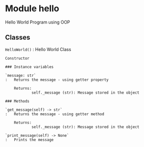 Module hello
============
Hello World Program using OOP

Classes
-------

`HelloWorld()`
:   Hello World Class
    
    Constructor

    ### Instance variables

    `message: str`
    :   Returns the message - using getter property
        
        Returns:
                self._message (str): Message stored in the object

    ### Methods

    `get_message(self) ‑> str`
    :   Returns the message - using getter method
        
        Returns:
                self._message (str): Message stored in the object

    `print_message(self) ‑> None`
    :   Prints the message